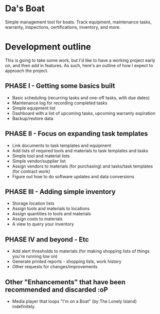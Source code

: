 Da's Boat
========

Simple management tool for boats. Track equipment, maintenance tasks, warranty, inspections, certifications, inventory, and more.

Development outline
===================

This is going to take some work, but I'd like to have a working project early on, and then add in features. As such, here's an outline of how I expect to approach the project.

PHASE I - Getting some basics built
-----------------------------------

+ Basic scheduling (recurring tasks and one-off tasks, with due dates)
+ Maintenance log for recording completed tasks
+ Simple equipment list
+ Dashboard with a list of upcoming tasks, upcoming warranty expiration
+ Backup/restore data

PHASE II - Focus on expanding task templates
--------------------------------------------

+ Link documents to task templates and equipment
+ Add lists of required tools and materials to task templates and tasks
+ Simple tool and material lists
+ Simple vendor/supplier list
+ Assign vendors to materials (for purchasing) and tasks/task templates (for contract work)
+ Figure out how to do software updates and data conversions

PHASE III - Adding simple inventory
-----------------------------------

+ Storage location lists
+ Assign tools and materials to locations
+ Assign quantities to tools and materials
+ Assign costs to materials
+ A view to query your inventory

PHASE IV and beyond - Etc
-------------------------

+ Add alert thresholds to materials (for making shopping lists of things you're running low on)
+ Generate printed reports - shopping lists, work history
+ Other requests for changes/improvements

Other "Enhancements" that have been recommended and discarded :oP
-----------------------------------------------------------------

+ Media player that loops "I'm on a Boat" (by The Lonely Island) indefinitely.